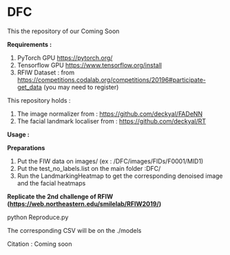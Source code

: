 # DFC
This the repository of our Coming Soon

<b>Requirements : </b>
1. PyTorch GPU  https://pytorch.org/
2. Tensorflow GPU https://www.tensorflow.org/install
3. RFIW Dataset : from https://competitions.codalab.org/competitions/20196#participate-get_data (you may need to register)
  
This repository holds : 
1. The image normalizer from : https://github.com/deckyal/FADeNN
2. The facial landmark localiser from : https://github.com/deckyal/RT

<b>Usage : </b>

<b>Preparations</b>

1. Put the FIW data on images/ (ex : /DFC/images/FIDs/F0001/MID1)
2. Put the test_no_labels.list on the main folder :DFC/ 
3. Run the LandmarkingHeatmap to get the corresponding denoised image and the facial heatmaps

<b>Replicate the 2nd challenge of RFIW (https://web.northeastern.edu/smilelab/RFIW2019/) </b>
  
python Reproduce.py 

The corresponding CSV will be on the ./models
  
Citation : 
Coming soon

